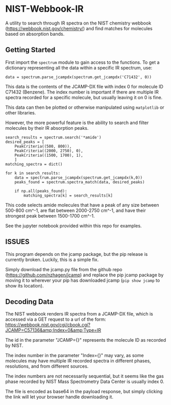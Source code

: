 # NIST-Webbook-IR
A utility to search through IR spectra on the NIST chemistry webbook (https://webbook.nist.gov/chemistry/) and find matches for molecules based on absorption bands.

## Getting Started
First import the `spectrum` module to gain access to the functions.
To get a dictionary representing all the data within a specific IR spectrum, use:
```
data = spectrum.parse_jcampdx(spectrum.get_jcampdx('C71432', 0))
```
This data is the contents of the JCAMP-DX file with index 0 for molecule ID C71432 (Benzene).
The index number is important if there are multiple IR spectra recorded for a specific molecule, but usually leaving it on 0 is fine.

This data can then be plotted or otherwise manipulated using `matplotlib` or other libraries.


However, the more powerful feature is the ability to search and filter molecules by their IR absorption peaks.
```
search_results = spectrum.search('*amide')
desired_peaks = [
    PeakCriteria((500, 800)),
    PeakCriteria((2000, 2750), 0),
    PeakCriteria((1500, 1700), 1),
    ]
matching_spectra = dict()

for k in search_results:
    data = spectrum.parse_jcampdx(spectrum.get_jcampdx(k,0))
    peaks_found = spectrum.spectra_match(data, desired_peaks)
    
    if np.all(peaks_found):
        matching_spectra[k] = search_results[k]
```
This code selects amide molecules that have a peak of any size between 500-800 cm^-1, are flat between 2000-2750 cm^-1, and have their strongest peak between 1500-1700 cm^-1.

See the jupyter notebook provided within this repo for examples.

## ISSUES
This program depends on the jcamp package, but the pip release is currently broken.
Luckily, this is a simple fix.

Simply download the jcamp.py file from the github repo (https://github.com/nzhagen/jcamp) and replace the pip jcamp package by moving it to wherever your pip has downloaded jcamp (`pip show jcamp` to show its location).

## Decoding Data
The NIST webbook renders IR spectra from a JCAMP-DX file, which is accessed via a GET request to a url of the form:
https://webbook.nist.gov/cgi/cbook.cgi?JCAMP=C57136&amp;Index=0&amp;Type=IR

The id in the parameter "JCAMP={}" represents the molecule ID as recorded by NIST.

The index number in the parameter "Index={}" may vary, as some molecules may have multiple IR recorded spectra in different phases, resolutions, and from different sources. 

The index numbers are not necessarily sequential, but it seems like the gas phase recorded by NIST Mass Spectrometry Data Center is usually index 0.

The file is encoded as base64 in the payload response, but simply clicking the link will let your browser handle downloading it.
